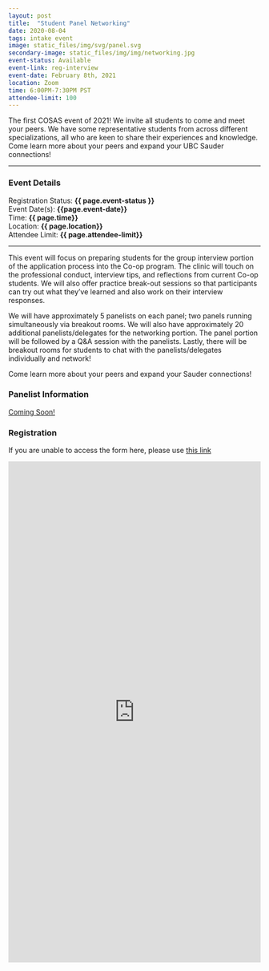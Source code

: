 ```yaml
---
layout: post
title:  "Student Panel Networking"
date: 2020-08-04
tags: intake event
image: static_files/img/svg/panel.svg
secondary-image: static_files/img/img/networking.jpg
event-status: Available
event-link: reg-interview
event-date: February 8th, 2021
location: Zoom
time: 6:00PM-7:30PM PST
attendee-limit: 100
---
```


The first COSAS event of 2021! We invite all students to come and meet your peers. We have some representative students from across different specializations, all who are keen to share their experiences and knowledge. Come learn more about your peers and expand your UBC Sauder connections!

* * *

### Event Details

Registration Status: **{{ page.event-status }}**  
Event Date(s): **{{page.event-date}}**  
Time: **{{ page.time}}**  
Location: **{{ page.location}}**   
Attendee Limit: **{{ page.attendee-limit}}**  

* * *

This event will focus on preparing students for the group interview portion of the application process into the Co-op program. The clinic will touch on the professional conduct, interview tips, and reflections from current Co-op students. We will also offer practice break-out sessions so that participants can try out what they’ve learned and also work on their interview responses. 

We will have approximately 5 panelists on each panel; two panels running simultaneously via breakout rooms. We will also have approximately 20 additional panelists/delegates for the networking portion. The panel portion will be followed by a Q&A session with the panelists. Lastly, there will be breakout rooms for students to chat with the panelists/delegates individually and network!

Come learn more about your peers and expand your Sauder connections! 

### Panelist Information

<a class="mx-auto btn btn-primary disabled text-dark" href="{{ site.baseurl }}/static_files/other/Mentorship Information Package.pdf">Coming Soon!</a>

### Registration

If you are unable to access the form here, please use [this link](https://forms.gle/zPsHZCuWxsrA7wr9A)

<iframe class="mx-auto d-block" src="https://docs.google.com/forms/d/e/1FAIpQLScK2ko9i-ltMSg1k9QMvDNj_O3jMPs-G7OIcJ3kwZ57Oohf8w/viewform?embedded=true" width="100%" height="1000" frameborder="0" marginheight="0" marginwidth="0">Loading…</iframe>